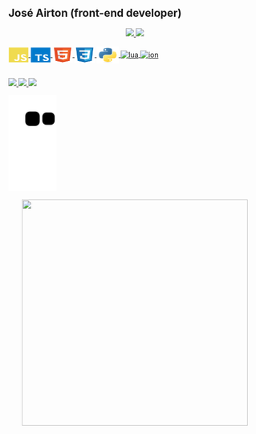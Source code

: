 ## José Airton (front-end developer)
<div align="center">
  <a href="https://joseairtonribeiro">
  <img height="180em" src="https://github-readme-stats.vercel.app/api?username=joseairtonribeiro&show_icons=true&theme=dracula&include_all_commits=true&count_private=true"/>
  <img height="180em" src="https://github-readme-stats.vercel.app/api/top-langs/?username=joseairtonribeiro&layout=compact&langs_count=7&theme=dracula"/>
</div>
<div style="display: inline_block"><br>
  <img align="center" alt="Js" height="30" width="40" src="https://raw.githubusercontent.com/devicons/devicon/master/icons/javascript/javascript-plain.svg">
  <img align="center" alt="Ts" height="30" width="40" src="https://raw.githubusercontent.com/devicons/devicon/master/icons/typescript/typescript-plain.svg">
  <img align="center" alt="HTML" height="30" width="40" src="https://raw.githubusercontent.com/devicons/devicon/master/icons/html5/html5-original.svg">
  <img align="center" alt="CSS" height="30" width="40" src="https://raw.githubusercontent.com/devicons/devicon/master/icons/css3/css3-original.svg">
  <img align="center" alt="Pyt" height="34" width="44" src="https://raw.githubusercontent.com/devicons/devicon/master/icons/python/python-original.svg">
  <img align="center" alt="lua" height="33" width="33" src="https://upload.wikimedia.org/wikipedia/commons/thumb/c/cf/Lua-Logo.svg/128px-Lua-Logo.svg.png">
  <img align="center" alt="ion" height="33" width="33" src="https://images.prismic.io/ionicframeworkcom/8e664efd-fcfd-4040-a3aa-cb1f4a5da31e_ionic-io-index-app-dev-ionic-logo.png?auto=compress,format">
</div>
  
  ##
 
<div> 
  <a href="https://www.instagram.com/jjoseairton889328/" target="_blank">
    <img src="https://img.shields.io/badge/-Instagram-%23E4405F?style=for-the-badge&logo=instagram&logoColor=white" target="_blank">
  </a>
  
  <a href="mailto:joseairtonrjunior@gmail.com">
    <img src="https://img.shields.io/badge/-Gmail-%23333?style=for-the-badge&logo=gmail&logoColor=white" target="_blank">
  </a>
  
  <a href="https://www.linkedin.com/in/jos%C3%A9-airton-ribeiro-junior-958729247" target="_blank">
    <img src="https://img.shields.io/badge/-LinkedIn-%230077B5?style=for-the-badge&logo=linkedin&logoColor=white" target="_blank">
  </a> 
  
![Snake animation](https://github.com/joseairtonribeiro/joseairtonribeiro/blob/output/github-contribution-grid-snake.svg)
  
</div>

<div align="center">
  <img height="450" width="450" src="https://1.bp.blogspot.com/-ARmfR7gbJqM/VQ8d4lLuqLI/AAAAAAAAOkE/vgLq_VurSD4/s1600/8%2Bbit%2B3.gif" target="_blank">
</div>
